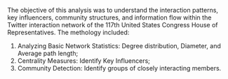 The objective of this analysis was to understand the
interaction patterns, key influencers,
community structures, and information
flow within the Twitter interaction network of the
117th United States Congress House of
Representatives. The methology included:
1. Analyzing Basic Network Statistics: Degree distribution, Diameter, and Average path length;
2. Centrality Measures: Identify Key Influencers;
3. Community Detection: Identify groups of closely interacting members.

